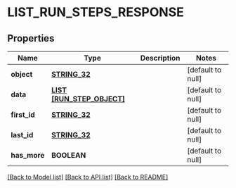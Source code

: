 # LIST_RUN_STEPS_RESPONSE

## Properties
Name | Type | Description | Notes
------------ | ------------- | ------------- | -------------
**object** | [**STRING_32**](STRING_32.md) |  | [default to null]
**data** | [**LIST [RUN_STEP_OBJECT]**](RunStepObject.md) |  | [default to null]
**first_id** | [**STRING_32**](STRING_32.md) |  | [default to null]
**last_id** | [**STRING_32**](STRING_32.md) |  | [default to null]
**has_more** | **BOOLEAN** |  | [default to null]

[[Back to Model list]](../README.md#documentation-for-models) [[Back to API list]](../README.md#documentation-for-api-endpoints) [[Back to README]](../README.md)


